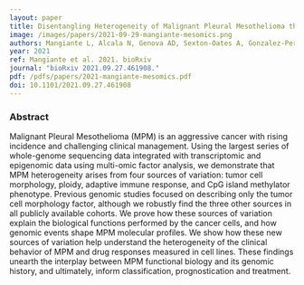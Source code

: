 ```yaml
---
layout: paper
title: Disentangling Heterogeneity of Malignant Pleural Mesothelioma through Deep Integrative Omics Analyses 
image: /images/papers/2021-09-29-mangiante-mesomics.png
authors: Mangiante L, Alcala N, Genova AD, Sexton-Oates A, Gonzalez-Perez A, Khandekar A, Bergstrom EN, Kim J, Giacobi C, Stang NL, Boyault S, Cuenin C, Tabone-Eglinger S, Damiola F, Voegele C, Ardin M, Michallet M, Soudade L, Delhomme TM, Poret A, Brevet M, Copin M, Giusiano-Courcambeck S, Damotte D, Girard C, Hofman V, Hofman P, Mouroux J, Lacomme S, Mazieres J, Montpreville VT, Perrin C, Planchard G, Rouquette I, Sagan C, Scherpereel A, Thivolet F, Vignaud J, Jean D, Ilg AGS, Olaso R, Meyer V, Boland A, Deleuze J, Altmuller J, Nuernberg P, Lantuejoul S, Ghantous A, Maussion C, Courtiol P, Hernandez-Vargas H, Caux C, Girard N, Lopez-Bigas N, Alexandrov LB, Salle FG, Foll M, Fernandez-Cuesta L
year: 2021
ref: Mangiante et al. 2021. bioRxiv
journal: "bioRxiv 2021.09.27.461908."
pdf: /pdfs/papers/2021-mangiante-mesomics.pdf
doi: 10.1101/2021.09.27.461908
---
```


### Abstract
Malignant Pleural Mesothelioma (MPM) is an aggressive cancer with rising incidence and challenging clinical management. Using the largest series of whole-genome sequencing data integrated with transcriptomic and epigenomic data using multi-omic factor analysis, we demonstrate that MPM heterogeneity arises from four sources of variation: tumor cell morphology, ploidy, adaptive immune response, and CpG island methylator phenotype. Previous genomic studies focused on describing only the tumor cell morphology factor, although we robustly find the three other sources in all publicly available cohorts. We prove how these sources of variation explain the biological functions performed by the cancer cells, and how genomic events shape MPM molecular profiles. We show how these new sources of variation help understand the heterogeneity of the clinical behavior of MPM and drug responses measured in cell lines. These findings unearth the interplay between MPM functional biology and its genomic history, and ultimately, inform classification, prognostication and treatment.

